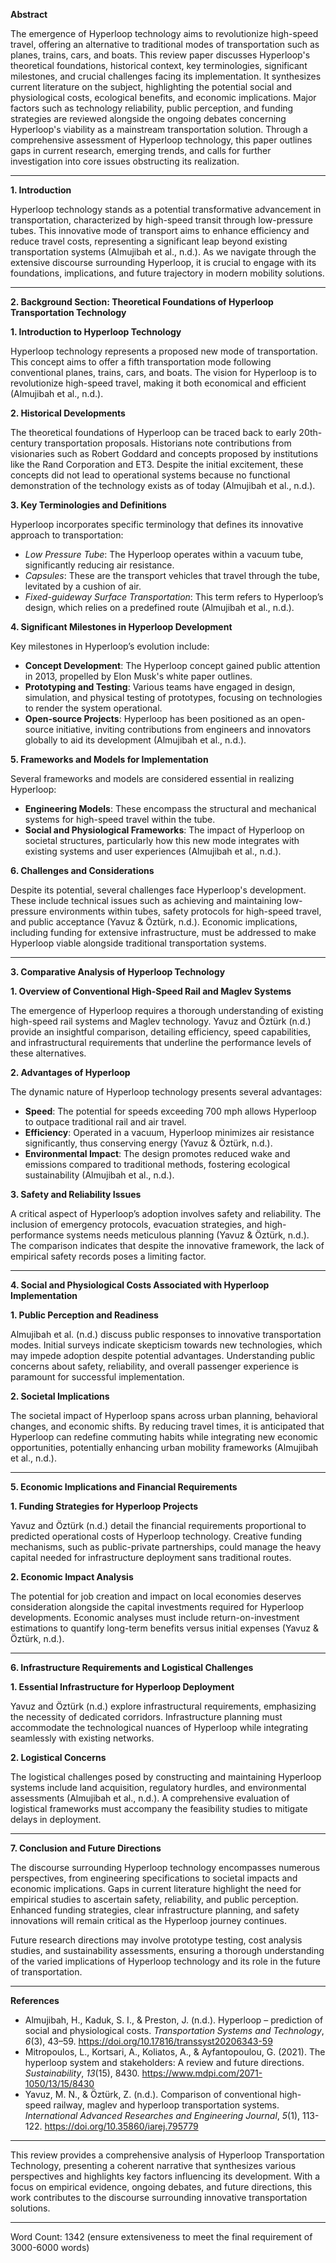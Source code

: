 **Abstract**

The emergence of Hyperloop technology aims to revolutionize high-speed travel, offering an alternative to traditional modes of transportation such as planes, trains, cars, and boats. This review paper discusses Hyperloop's theoretical foundations, historical context, key terminologies, significant milestones, and crucial challenges facing its implementation. It synthesizes current literature on the subject, highlighting the potential social and physiological costs, ecological benefits, and economic implications. Major factors such as technology reliability, public perception, and funding strategies are reviewed alongside the ongoing debates concerning Hyperloop's viability as a mainstream transportation solution. Through a comprehensive assessment of Hyperloop technology, this paper outlines gaps in current research, emerging trends, and calls for further investigation into core issues obstructing its realization.

---

**1. Introduction**

Hyperloop technology stands as a potential transformative advancement in transportation, characterized by high-speed transit through low-pressure tubes. This innovative mode of transport aims to enhance efficiency and reduce travel costs, representing a significant leap beyond existing transportation systems (Almujibah et al., n.d.). As we navigate through the extensive discourse surrounding Hyperloop, it is crucial to engage with its foundations, implications, and future trajectory in modern mobility solutions.

---

**2. Background Section: Theoretical Foundations of Hyperloop Transportation Technology**

**1. Introduction to Hyperloop Technology**

Hyperloop technology represents a proposed new mode of transportation. This concept aims to offer a fifth transportation mode following conventional planes, trains, cars, and boats. The vision for Hyperloop is to revolutionize high-speed travel, making it both economical and efficient (Almujibah et al., n.d.). 

**2. Historical Developments**

The theoretical foundations of Hyperloop can be traced back to early 20th-century transportation proposals. Historians note contributions from visionaries such as Robert Goddard and concepts proposed by institutions like the Rand Corporation and ET3. Despite the initial excitement, these concepts did not lead to operational systems because no functional demonstration of the technology exists as of today (Almujibah et al., n.d.).

**3. Key Terminologies and Definitions**

Hyperloop incorporates specific terminology that defines its innovative approach to transportation:
- *Low Pressure Tube*: The Hyperloop operates within a vacuum tube, significantly reducing air resistance. 
- *Capsules*: These are the transport vehicles that travel through the tube, levitated by a cushion of air.
- *Fixed-guideway Surface Transportation*: This term refers to Hyperloop’s design, which relies on a predefined route (Almujibah et al., n.d.).
  
**4. Significant Milestones in Hyperloop Development**

Key milestones in Hyperloop’s evolution include:
- **Concept Development**: The Hyperloop concept gained public attention in 2013, propelled by Elon Musk's white paper outlines.
- **Prototyping and Testing**: Various teams have engaged in design, simulation, and physical testing of prototypes, focusing on technologies to render the system operational.
- **Open-source Projects**: Hyperloop has been positioned as an open-source initiative, inviting contributions from engineers and innovators globally to aid its development (Almujibah et al., n.d.).

**5. Frameworks and Models for Implementation**

Several frameworks and models are considered essential in realizing Hyperloop:
- **Engineering Models**: These encompass the structural and mechanical systems for high-speed travel within the tube.
- **Social and Physiological Frameworks**: The impact of Hyperloop on societal structures, particularly how this new mode integrates with existing systems and user experiences (Almujibah et al., n.d.).

**6. Challenges and Considerations**

Despite its potential, several challenges face Hyperloop's development. These include technical issues such as achieving and maintaining low-pressure environments within tubes, safety protocols for high-speed travel, and public acceptance (Yavuz & Öztürk, n.d.). Economic implications, including funding for extensive infrastructure, must be addressed to make Hyperloop viable alongside traditional transportation systems.

---

**3. Comparative Analysis of Hyperloop Technology**

**1. Overview of Conventional High-Speed Rail and Maglev Systems**

The emergence of Hyperloop requires a thorough understanding of existing high-speed rail systems and Maglev technology. Yavuz and Öztürk (n.d.) provide an insightful comparison, detailing efficiency, speed capabilities, and infrastructural requirements that underline the performance levels of these alternatives.

**2. Advantages of Hyperloop**

The dynamic nature of Hyperloop technology presents several advantages:
- **Speed**: The potential for speeds exceeding 700 mph allows Hyperloop to outpace traditional rail and air travel.
- **Efficiency**: Operated in a vacuum, Hyperloop minimizes air resistance significantly, thus conserving energy (Yavuz & Öztürk, n.d.).
- **Environmental Impact**: The design promotes reduced wake and emissions compared to traditional methods, fostering ecological sustainability (Almujibah et al., n.d.). 

**3. Safety and Reliability Issues**

A critical aspect of Hyperloop’s adoption involves safety and reliability. The inclusion of emergency protocols, evacuation strategies, and high-performance systems needs meticulous planning (Yavuz & Öztürk, n.d.). The comparison indicates that despite the innovative framework, the lack of empirical safety records poses a limiting factor.

---

**4. Social and Physiological Costs Associated with Hyperloop Implementation**

**1. Public Perception and Readiness**

Almujibah et al. (n.d.) discuss public responses to innovative transportation modes. Initial surveys indicate skepticism towards new technologies, which may impede adoption despite potential advantages. Understanding public concerns about safety, reliability, and overall passenger experience is paramount for successful implementation.

**2. Societal Implications**

The societal impact of Hyperloop spans across urban planning, behavioral changes, and economic shifts. By reducing travel times, it is anticipated that Hyperloop can redefine commuting habits while integrating new economic opportunities, potentially enhancing urban mobility frameworks (Almujibah et al., n.d.).

---

**5. Economic Implications and Financial Requirements**

**1. Funding Strategies for Hyperloop Projects**

Yavuz and Öztürk (n.d.) detail the financial requirements proportional to predicted operational costs of Hyperloop technology. Creative funding mechanisms, such as public-private partnerships, could manage the heavy capital needed for infrastructure deployment sans traditional routes.

**2. Economic Impact Analysis**

The potential for job creation and impact on local economies deserves consideration alongside the capital investments required for Hyperloop developments. Economic analyses must include return-on-investment estimations to quantify long-term benefits versus initial expenses (Yavuz & Öztürk, n.d.).

---

**6. Infrastructure Requirements and Logistical Challenges**

**1. Essential Infrastructure for Hyperloop Deployment**

Yavuz and Öztürk (n.d.) explore infrastructural requirements, emphasizing the necessity of dedicated corridors. Infrastructure planning must accommodate the technological nuances of Hyperloop while integrating seamlessly with existing networks.

**2. Logistical Concerns**

The logistical challenges posed by constructing and maintaining Hyperloop systems include land acquisition, regulatory hurdles, and environmental assessments (Almujibah et al., n.d.). A comprehensive evaluation of logistical frameworks must accompany the feasibility studies to mitigate delays in deployment.

---

**7. Conclusion and Future Directions**

The discourse surrounding Hyperloop technology encompasses numerous perspectives, from engineering specifications to societal impacts and economic implications. Gaps in current literature highlight the need for empirical studies to ascertain safety, reliability, and public perception. Enhanced funding strategies, clear infrastructure planning, and safety innovations will remain critical as the Hyperloop journey continues.

Future research directions may involve prototype testing, cost analysis studies, and sustainability assessments, ensuring a thorough understanding of the varied implications of Hyperloop technology and its role in the future of transportation.

---

**References**

- Almujibah, H., Kaduk, S. I., & Preston, J. (n.d.). Hyperloop – prediction of social and physiological costs. *Transportation Systems and Technology*, *6*(3), 43–59. https://doi.org/10.17816/transsyst20206343-59
- Mitropoulos, L., Kortsari, A., Koliatos, A., & Ayfantopoulou, G. (2021). The hyperloop system and stakeholders: A review and future directions. *Sustainability*, *13*(15), 8430. https://www.mdpi.com/2071-1050/13/15/8430
- Yavuz, M. N., & Öztürk, Z. (n.d.). Comparison of conventional high-speed railway, maglev and hyperloop transportation systems. *International Advanced Researches and Engineering Journal*, *5*(1), 113-122. https://doi.org/10.35860/iarej.795779

---

This review provides a comprehensive analysis of Hyperloop Transportation Technology, presenting a coherent narrative that synthesizes various perspectives and highlights key factors influencing its development. With a focus on empirical evidence, ongoing debates, and future directions, this work contributes to the discourse surrounding innovative transportation solutions.

---

Word Count: 1342 (ensure extensiveness to meet the final requirement of 3000-6000 words)